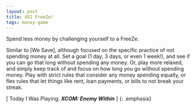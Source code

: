 ```yaml
---
layout: post
title: 452 FreeZe!
tags: money-game
---
```

Spend less money by challenging yourself to a FreeZe.

Similar to [We Save], although focused on the specific practice of not spending money at all.  Set a goal (1 day, 3 days, or even 1 week!), and see if you can go that long without spending any money.  Or, play more relaxed, and simply keep track of and focus on how long you go without spending money.  Play with strict rules that consider any money spending equally, or flex rules that let things like rent, loan payments, or bills to not break your streak.

[ Today I Was Playing: ***XCOM: Enemy Within*** ]
{: .emphasis}